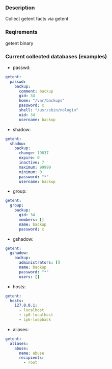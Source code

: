### Description
Collect getent facts via getent

### Reqirements
getent binary

### Current collected databases (examples)
- passwd:
```yaml
getent:
  passwd:
    backup:
      comment: backup
      gid: 34
      home: "/var/backups"
      password: x
      shell: "/usr/sbin/nologin"
      uid: 34
      username: backup
```

- shadow:
```yaml
getent:
  shadow:
    backup:
      change: 19837
      expire: 0
      inactive: 7
      maximum: 99999
      minimum: 0
      password: "*"
      username: backup
```

- group:
```yaml
getent:
  group:
    backup:
      gid: 34
      members: []
      name: backup
      password: x
```

- gshadow:
```yaml
getent:
  gshadow:
    backup:
      administrators: []
      name: backup
      password: "*"
      users: []
```

- hosts:
```yaml
getent:
  hosts:
    127.0.0.1:
      - localhost
      - ip6-localhost
      - ip6-loopback
```

- aliases:
```yaml
getent:
  aliases:
    abuse:
      name: abuse
      recipients:
        - root
```